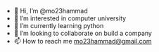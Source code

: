 - 👋 Hi, I’m @mo23hammad
- 👀 I’m interested in computer university
- 🌱 I’m currently learning python
- 💞️ I’m looking to collaborate on build a company
- 📫 How to reach me mo23hammad@gmail.com

<!---
mo23hammad/mo23hammad is a ✨ special ✨ repository because its `README.md` (this file) appears on your GitHub profile.
You can click the Preview link to take a look at your changes.
--->
